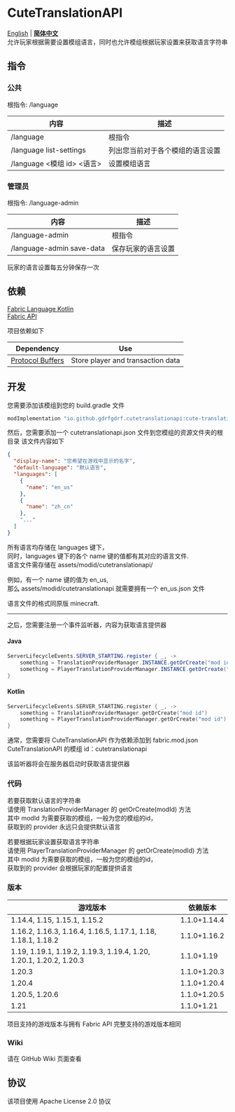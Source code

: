 CuteTranslationAPI
======================
[English](https://github.com/gdrfgdrf/CuteTranslationAPI/blob/main/README.md) | __[简体中文](https://github.com/gdrfgdrf/CuteTranslationAPI/blob/main/README_ChineseSimplified.md)__  
允许玩家根据需要设置模组语言，同时也允许模组根据玩家设置来获取语言字符串

指令
---------------
### 公共
根指令: /language

| 内容                      | 描述               |
|-------------------------|------------------|
| /language               | 根指令              |
| /language list-settings | 列出您当前对于各个模组的语言设置 |
| /language <模组 id> <语言>  | 设置模组语言           |

### 管理员
根指令: /language-admin

| 内容                        | 描述        |
|---------------------------|-----------|
| /language-admin           | 根指令       |
| /language-admin save-data | 保存玩家的语言设置 |

玩家的语言设置每五分钟保存一次

依赖
--------------- 
[Fabric Language Kotlin](https://github.com/FabricMC/fabric-language-kotlin)  
[Fabric API](https://github.com/FabricMC/fabric)

项目依赖如下

| Dependency                                                      | Use                               |
|-----------------------------------------------------------------|-----------------------------------|
| [Protocol Buffers](https://github.com/protocolbuffers/protobuf) | Store player and transaction data |

开发
----------------
您需要添加该模组到您的 build.gradle 文件

```groovy
modImplementation "io.github.gdrfgdrf.cutetranslationapi:cute-translation-api:VERSION"
```

然后，您需要添加一个 cutetranslationapi.json 文件到您模组的资源文件夹的根目录
该文件内容如下
```json
{
  "display-name": "您希望在游戏中显示的名字",
  "default-language": "默认语言",
  "languages": [
    {
      "name": "en_us"
    },
    {
      "name": "zh_cn"
    },
    "..."
  ]
}
```

所有语言均存储在 languages 键下，  
同时，languages 键下的各个 name 键的值都有其对应的语言文件.  
语言文件需存储在 assets/modid/cutetranslationapi/

例如，有一个 name 键的值为 en_us,  
那么 assets/modid/cutetranslationapi 就需要拥有一个 en_us.json 文件

语言文件的格式同原版 minecraft.

----

之后，您需要注册一个事件监听器，内容为获取语言提供器

#### Java
```java
ServerLifecycleEvents.SERVER_STARTING.register { _, ->
    something = TranslationProviderManager.INSTANCE.getOrCreate("mod id");
    something = PlayerTranslationProviderManager.INSTANCE.getOrCreate("mod id");
}
```

#### Kotlin
```kotlin
ServerLifecycleEvents.SERVER_STARTING.register { _, ->
    something = TranslationProviderManager.getOrCreate("mod id")
    something = PlayerTranslationProviderManager.getOrCreate("mod id")
}
```

通常，您需要将 CuteTranslationAPI 作为依赖添加到 fabric.mod.json  
CuteTranslationAPI 的模组 id：cutetranslationapi

该监听器将会在服务器启动时获取语言提供器

### 代码
若要获取默认语言的字符串  
请使用 TranslationProviderManager 的 getOrCreate(modId) 方法  
其中 modId 为需要获取的模组，一般为您的模组的id，  
获取到的 provider 永远只会提供默认语言

若要根据玩家设置获取语言字符串  
请使用 PlayerTranslationProviderManager 的 getOrCreate(modId) 方法  
其中 modId 为需要获取的模组，一般为您的模组的id，  
获取到的 provider 会根据玩家的配置提供语言

### 版本

| 游戏版本                                                               | 依赖版本         |
|--------------------------------------------------------------------|--------------|
| 1.14.4, 1.15, 1.15.1, 1.15.2                                       | 1.1.0+1.14.4 |
| 1.16.2, 1.16.3, 1.16.4, 1.16.5, 1.17.1, 1.18, 1.18.1, 1.18.2       | 1.1.0+1.16.2 |
| 1.19, 1.19.1, 1.19.2, 1.19.3, 1.19.4, 1.20, 1.20.1, 1.20.2, 1.20.3 | 1.1.0+1.19   |
| 1.20.3                                                             | 1.1.0+1.20.3 |
| 1.20.4                                                             | 1.1.0+1.20.4 |
| 1.20.5, 1.20.6                                                     | 1.1.0+1.20.5 |
| 1.21                                                               | 1.1.0+1.21   |

项目支持的游戏版本与拥有 Fabric API 完整支持的游戏版本相同

### Wiki
请在 GitHub Wiki 页面查看

协议
----------------
该项目使用 Apache License 2.0 协议

